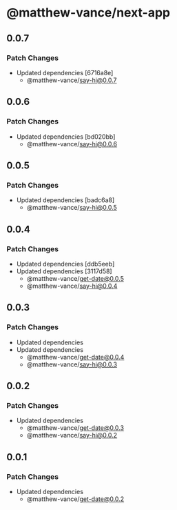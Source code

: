 # @matthew-vance/next-app

## 0.0.7

### Patch Changes

- Updated dependencies [6716a8e]
  - @matthew-vance/say-hi@0.0.7

## 0.0.6

### Patch Changes

- Updated dependencies [bd020bb]
  - @matthew-vance/say-hi@0.0.6

## 0.0.5

### Patch Changes

- Updated dependencies [badc6a8]
  - @matthew-vance/say-hi@0.0.5

## 0.0.4

### Patch Changes

- Updated dependencies [ddb5eeb]
- Updated dependencies [3117d58]
  - @matthew-vance/get-date@0.0.5
  - @matthew-vance/say-hi@0.0.4

## 0.0.3

### Patch Changes

- Updated dependencies
- Updated dependencies
  - @matthew-vance/get-date@0.0.4
  - @matthew-vance/say-hi@0.0.3

## 0.0.2

### Patch Changes

- Updated dependencies
  - @matthew-vance/get-date@0.0.3
  - @matthew-vance/say-hi@0.0.2

## 0.0.1

### Patch Changes

- Updated dependencies
  - @matthew-vance/get-date@0.0.2
